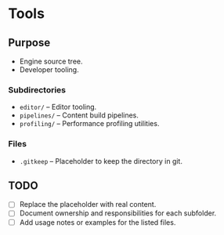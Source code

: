 # Tools

## Purpose
- Engine source tree.
- Developer tooling.

### Subdirectories
- `editor/` – Editor tooling.
- `pipelines/` – Content build pipelines.
- `profiling/` – Performance profiling utilities.

### Files
- `.gitkeep` – Placeholder to keep the directory in git.

## TODO
- [ ] Replace the placeholder with real content.
- [ ] Document ownership and responsibilities for each subfolder.
- [ ] Add usage notes or examples for the listed files.
